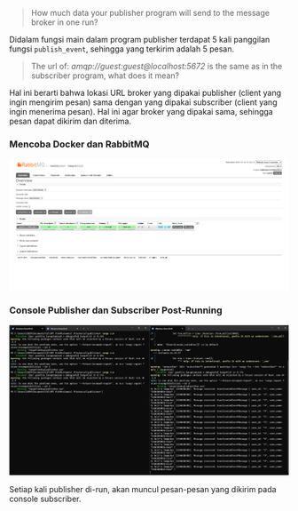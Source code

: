 > How much data your publisher program will send to the message broker in one
run?

Didalam fungsi main dalam program publisher terdapat 5 kali panggilan fungsi `publish_event`, sehingga yang terkirim adalah 5 pesan.

>  The url of: *amqp://guest:guest@localhost:5672* is the same as in the subscriber program, what does it mean?

Hal ini berarti bahwa lokasi URL broker yang dipakai publisher (client yang ingin mengirim pesan) sama dengan yang dipakai subscriber (client yang ingin menerima pesan). Hal ini agar broker yang dipakai sama, sehingga pesan dapat dikirim dan diterima.

### Mencoba Docker dan RabbitMQ
![rabbitmq_proof](images/Running%20RabbitMQ%20Proof.png)

### Console Publisher dan Subscriber Post-Running
![console](images/Console%20Publisher%20dan%20Subscriber.png)

Setiap kali publisher di-run, akan muncul pesan-pesan yang dikirim pada console subscriber.